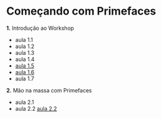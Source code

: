 # Começando com Primefaces
**1.** Introdução ao Workshop  
 - aula 1.1
 - aula 1.2
 - aula 1.3
 - aula 1.4
 - [aula 1.5](./aula_1.5)
 - [aula 1.6](./aula_1.6)
 - aula 1.7


**2.**  Mão na massa com Primefaces  
- aula 2.1
- aula 2.2  [aula 2.2](./aula_2.2)
